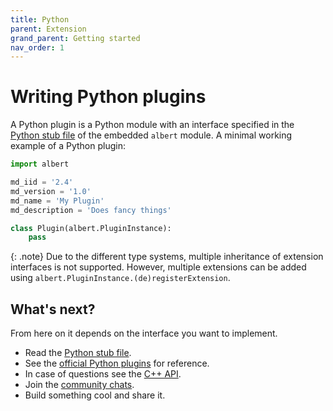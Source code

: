 ```yaml
---
title: Python
parent: Extension
grand_parent: Getting started
nav_order: 1
---
```


# Writing Python plugins

A Python plugin is a Python module with an interface specified in the [Python stub file] of the embedded `albert` module.
A minimal working example of a Python plugin:

```python
import albert

md_iid = '2.4'
md_version = '1.0'
md_name = 'My Plugin'
md_description = 'Does fancy things'

class Plugin(albert.PluginInstance):
    pass
```


{: .note}
Due to the different type systems, multiple inheritance of extension interfaces is not supported.
However, multiple extensions can be added using `albert.PluginInstance.(de)registerExtension`.

## What's next?

From here on it depends on the interface you want to implement.
- Read the [Python stub file]. 
- See the [official Python plugins][1] for reference.
- In case of questions see the [C++ API](/reference/namespacealbert.html). 
- Join the [community chats](/help#community-chat).
- Build something cool and share it.

[Python stub file]: https://github.com/albertlauncher/plugins/blob/main/python/albert.pyi
[1]: https://github.com/albertlauncher/python